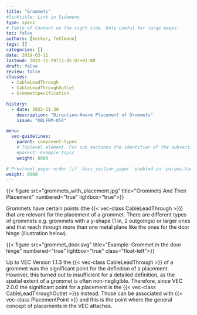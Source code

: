 ```yaml
---
title: "Grommets"
#linktitle: Link in Sidemenu
type: specs
# Table of Content on the right side. Only useful for large pages.
toc: false
authors: [becker, fehlmann]
tags: []
categories: []
date: 2019-03-11
lastmod: 2022-11-29T12:45:07+01:00
draft: false
review: false
classes:
  - CableLeadThrough
  - CableLeadThroughOutlet
  - GrommetSpecification

history:
  - date: 2022-11-30
    description: "Direction-Aware Placement of Grommets"
    issue: "KBLFRM-854"

menu:
  vec-guidelines:
    parent: component-types
    # Toplevel element. For sub sections the identifier of the subsection
    #parent: Example Topic
    weight: 8000

# Prev/next pager order (if `docs_section_pager` enabled in `params.toml`)
weight: 8000
---
```

{{< figure src="grommets_with_placement.jpg" title="Grommets And Their Placement" numbered="true" lightbox="true">}}

Grommets have certain points (the {{< vec-class CableLeadThrough >}}) that are relevant for the placement of a grommet. There are different types of grommets e.g. grommets with a y-shape (1 in, 2 outgoings) or larger ones and that reach through more than one metal plane like the ones for the door hinge (illustration below).

{{< figure src="grommet_door.svg" title="Example: Grommet in the door hinge" numbered="true" lightbox="true" class="float-left">}}

Up to VEC Version 1.1.3 the {{< vec-class CableLeadThrough >}} of a grommet was the significant point for the definition of a placement. However, this turned out to insufficient for a detailed definition, as the spatial extent of a grommet is often non-negligible. Therefore, since VEC 2.0.0 the significant point for a placement is the {{< vec-class CableLeadThroughOutlet >}}s instead. Those can be associated with {{< vec-class PlacementPoint >}} and this is the point where the general concept of placements in the VEC attaches.

